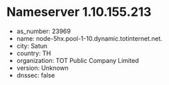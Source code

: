# Nameserver 1.10.155.213

* as_number: 23969
* name: node-5hx.pool-1-10.dynamic.totinternet.net.
* city: Satun
* country: TH
* organization: TOT Public Company Limited
* version: Unknown
* dnssec: false
